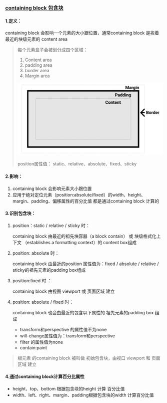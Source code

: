 ### [containing block  包含块](https://developer.mozilla.org/en-US/docs/Web/CSS/Containing_block)

#### 1.定义：

containing block 会影响一个元素的大小跟位置，通常containing block 是挨着最近的块级元素的 content area

> 每个元素盒子会被划分成四个区域：
>
> 1. Content area
> 2. padding area
> 3. border area
> 4. Margin area
>
> ![image-20200901150940798](../../../../image/image-20200901150940798.png)
>
> position属性值： static、relative、absolute、fixed、sticky

#### 2.影响：

1. containing block 会影响元素大小跟位置
2. 应用于绝对定位元素（position:absolute/fixed）的width、height、margin、padding、偏移属性的百分比值 都是通过containing block 计算的

#### 3.识别包含块：

1. position：static / relative / sticky 时：

   containing block 由最近的祖先块容器（a block contain） 或  块级格式化上下文 （establishes a formatting context）的 content box组成

2. position: absolute 时：

   containing block 由最近的position 属性值为：fixed / absolute / relative / sticky的祖先元素的padding box组成

3. position:fixed 时 ：

   containing block 由视图 viewport 或 页面区域 建立

4. position: absolute / fixed 时：

   containing block 也会由最近的包含以下属性的 祖先元素的padding box 组成

   - transform和perspective 的属性值不为none
   - will-change属性值为：transform和perspective
   - filter 的属性值为none
   - contain:paint

> 根元素<html> 的containing block 被叫做 初始包含块，由视口 viewport 和 页面区域 建立

#### 4.通过containing block计算百分比属性

- height、top、bottom 根据包含块的height 计算 百分比值
- width、left、right、margin、padding根据包含块的width 计算百分比值 